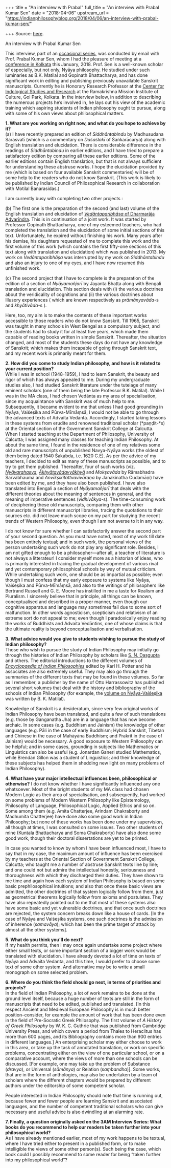 +++
title = "An interview with Prabal"
full_title = "An interview with Prabal Kumar Sen"
date = "2018-04-06"
upstream_url = "https://indianphilosophyblog.org/2018/04/06/an-interview-with-prabal-kumar-sen/"

+++
Source: [here](https://indianphilosophyblog.org/2018/04/06/an-interview-with-prabal-kumar-sen/).

An interview with Prabal Kumar Sen

This interview, part of an [occasional
series](http://indianphilosophyblog.org/category/interview/), was
conducted by email with Prof. Prabal Kumar Sen, whom I had the pleasure
of meeting at a [conference in
Kolkata](http://indianphilosophyblog.org/2017/12/26/international-seminar-at-the-ramakrishna-mission-institute-kolkata/)
this January, 2018. Prof. Sen is a well-known scholar of especially, but
not only, Nyāya philosophy. He studied under such luminaries as B.K.
Matilal and Gopinath Bhattacharya, and has done significant work in
editing and publishing previously unavailable Sanskrit manuscripts.
Currently he is Honorary Research Professor at the [Center for
Indological Studies and
Research](http://sriramakrishna.org/centre-for-indological-studies-and-research)
at the Ramakrishna Mission Institute of Culture, Gol Park, Kolkata. In
the interview below, in addition to describing the numerous projects
he’s involved in, he lays out his view of the academic training which
aspiring students of Indian philosophy ought to pursue, along with some
of his own views about philosophical matters.

**1. What are you working on right now, and what do you hope to achieve
by it?**  
(a) I have recently prepared an edition of *Siddhāntabindu* by
Madhusudana Sarasvatī (which is a commentary on *Daśaślokī* of
Śaṅkarācarya) along with English translation and elucidation. There is
considerable difference in the readings of *Siddhāntabindu* in earlier
editions, and I have tried to prepare a satisfactory edition by
comparing all these earlier editions. Some of the earlier editions
contain English translation, but that is not always sufficient for
understanding these abstruse works. I hope the elucidation provided by
me (which is based on four available Sanskrit commentaries) will be of
some help to the readers who do not know Sanskrit. (This work is likely
to be published by Indian Council of Philosophical Research in
collaboration with Motilal Banarasidas.)

I am currently busy with completing two other projects :

\(b\) The first one is the preparation of the second (and last) volume
of the English translation and elucidation of [*Vedāntaparibhāṣa* of
Dharmarāja
Advarīndra](https://books.google.com.sg/books/about/Ved%C4%81ntaparibh%C4%81%E1%B9%A3a_of_Dharmar%C4%81ja_Adhv.html?id=TJmIoAEACAAJ&redir_esc=y).
This is in continuation of a joint work. It was started by Professor
Gopinath Bhattacharya, one of my esteemed teachers, who had completed
the translation and the elucidation of some initial sections of this
text. Unfortunately, he expired without finishing his work. Many years
after his demise, his daughters requested of me to complete this work
and the first volume of this work (which contains the first fifty-one
sections of this text along with translation and elucidation) which was
published in 2013. My work on *Vedāntaparibhāṣa* was interrupted by my
work on *Siddhāntabindu* and also an injury to one of my eyes, and I
have now resumed this unfinished work.

\(c\) The second project that I have to complete is the preparation of
the edition of a section of *Nyāyamañjarī* by Jayanta Bhaṭṭa along with
Bengali translation and elucidation. This section deals with (i) the
various doctrines about the veridicality of cognitions and (ii) the
various doctrines about Illusory experiences ( which are known
respectively as *prāmānyavāda*-s and *khyātivāda*-s ).

Here, too, my aim is to make the contents of these important works
accessible to those readers who do not know Sanskrit. Till 1965,
Sanskrit was taught in many schools in West Bengal as a compulsory
subject, and the students had to study it for at least five years, which
made them capable of reading books written in simple Sanskrit.
Thereafter, the situation changed, and most of the students these days
do not have any knowledge of Sanskrit; which makes them incapable of
going through Sanskrit text, and my recent work is primarily meant for
them.

**2. How did you come to study Indian philosophy, and how is it related
to your current position?**  
While I was in school (1948-1959), I had to learn Sanskrit, the beauty
and rigor of which has always appealed to me. During my undergraduate
studies also, I had studied Sanskrit literature under the tutelage of
many eminent scholars (one of them being the late Professor B.K.
Matilal). While I was in the MA class, I had chosen Vedānta as my area
of specialisation, since my acquaintance with Sanskrit was of much help
to me. Subsequently, it became evident to me that unless I had good
grounding in Nyāya, Vaiśeṣika and Pūrva-Mīmāṃsā, I would not be able to
go through the advanced texts of Advaita Vedānta. Accordingly, I started
taking lessons in these systems from erudite and renowned traditional
scholar (*paṇḍit-*s) at the Oriental section of the Government Sanskrit
College at Calcutta. When I started teaching at the Department of
Philosophy, University of Calcutta; I was assigned many classes for
teaching Indian Philosophy. At about the same time, I found in the
residence of one of my relatives some old and rare manuscripts of
unpublished Navya-Nyāya works (the oldest of them being dated 1540
Śakabda, i.e. 1620 C.E). As per the advice of my teachers, I decided to
edit as many of these manuscripts as possible, and to try to get them
published. Thereafter, four of such works (viz.
[*Nyāyarahasya*](https://books.google.com.sg/books?id=GWjuAAAAIAAJ),
[*Ākhyātavādavyākhyā*](http://www.worldcat.org/title/akhyatavada-of-raghunatha-siromani-with-akhyatavadavyakhya-of-ramabhadra-sarvabhauma/oclc/10230730)
and *Mokṣavāda* by Rāmabhadra Sarvabhauma and *Anvīkṣikitattvavivāraṇa*
by Janakinatha Cudamāṇi) have been edited by me, and they have also been
published. I have also translated into Bengali a section of
*Nyāyamañjarī* that deals with the different theories about the meaning
of sentences in general, and the meaning of imperative sentences
(*vidhivākya*-s). The time-consuming work of deciphering these old
manuscripts, comparing them with other manuscripts in different
manuscript libraries, tracing the quotations to their sources etc. did
not leave much scope on my part for studying the recent trends of
Western Philosophy, even though I am not averse to it in any way.

I do not know for sure whether I can satisfactorily answer the second
part of your second question. As you must have noted, most of my work
till date has been entirely textual; and in such work, the personal
views of the person undertaking such work do not play any significant
role. Besides, I am not gifted enough to be a philosopher—after all, a
teacher of literature is not always a litterateur! I consider myself
more as a historian of ideas, who is primarily interested in tracing the
gradual development of various rival and yet contemporary philosophical
schools by way of mutual criticism. While undertaking such work, one
should be as impartial as possible; even though I must confess that my
early exposure to systems like Nyāya, Vaiśeṣika and Pūrva-Mīmāṃsā, and
also to the writings of philosophers like Bertrand Russell and G. E.
Moore has instilled in me a taste for Realism and Pluralism. I sincerely
believe that in principle, all things can be known, conceptualised and
described in a proper manner, even though our cognitive apparatus and
language may sometimes fail due to some sort of malfunction. In other
words agnosticism, scepticism and relativism of an extreme sort do not
appeal to me; even though I paradoxically enjoy reading the works of
Buddhists and Advaita Vedāntins, one of whose claims is that the
ultimate reality is beyond conceptualisation and verbalisation.

**3. What advice would you give to students wishing to pursue the study
of Indian philosophy?**  
Those who wish to pursue the study of Indian Philosophy may initially go
through the histories of Indian Philosophy by scholars like [S. N.
Dasgupta](https://books.google.com.sg/books/about/A_History_of_Indian_Philosophy.html?id=PoaMFmS1_lEC&redir_esc=y)
and others. The editorial introductions to the different volumes of
*[Encyclopaedia of Indian
Philosophies](https://www.mlbd.com/showbook.aspx?cat=155&id=523)* edited
by Karl H. Potter and his associates are also extremely useful. They may
also go through the summaries of the different texts that may be found
in these volumes. So far as I remember, a publisher by the name of Otto
Harrassowitz has published several short volumes that deal with the
history and bibliography of the schools of Indian Philosophy (for
example, the [volume on
Nyāya-Vaiśeṣika](https://books.google.com.sg/books?id=JyJ--9uUtx0C) was
written by B. K. Matilal).

Knowledge of Sanskrit is a desideratum, since very few original works of
Indian Philosophy have been translated, and quite a few of such
translations (e.g. those by Ganganatha Jha) are in a language that has
now become archaic. In some cases (e.g. Buddhism and Jainism) the
knowledge of other languages (e.g. Pāli in the case of early Buddhism;
Hybrid Sanskrit, Tibetan and Chinese in the case of Mahāyāna Buddhism;
and Prakrit in the case of Jainism) would be necessary. A good exposure
to Western Philosophy can be helpful; and in some cases, grounding in
subjects like Mathematics or Linguistics can also be useful (e.g.
Jonardan Ganeri studied Mathematics, while Brendan Gillon was a student
of Linguistics; and their knowledge of these subjects has helped them in
shedding new light on many problems of Indian Philosophy).

**4. What have your major intellectual influences been, philosophical or
otherwise?** I do not know whether I have significantly influenced any
one whatsoever. Most of the bright students of my MA class had chosen
Modern Logic as their area of specialisation, and subsequently, had
worked on some problems of Modern Western Philosophy like Epistemology,
Philosophy of Language, Philosophical Logic, Applied Ethics and so on.
Some among them (e.g. Amita Chatterjee, Arindam Chakraborty and
Madhumita Chatterjee) have done also some good work in Indian
Philosophy; but none of these works has been done under my supervision,
all though at times, I was consulted on some issues. Two other students
of mine (Kuntala Bhattacharya and Soma Chakraborty) have also done some
good work, though their doctoral dissertations are yet to be printed.

In case you wanted to know by whom I have been influenced most, I have
to say that in my case, the maximum amount of influence has been
exercised by my teachers at the Oriental Section of Government Sanskrit
College, Calcutta; who taught me a number of abstruse Sanskrit texts
line by line; and one could not but admire the intellectual honestly,
seriousness and thoroughness with which they discharged their duties.
They have shown to me time and again how each system of Indian
Philosophy is based on some basic prephilosophical intuitions; and also
that once these basic views are admitted, the other doctrines of that
system logically follow from them, just as geometrical theorems
logically follow from axioms and postulates. They have also repeatedly
pointed out to me that most of these systems also have some basic and
yet vulnerable doctrines, and that once such doctrines are rejected, the
system concern breaks down like a house of cards. \[In the case of Nyāya
and Vaiśeṣika systems, one such doctrines is the admission of inherence
(*samavāya*); which has been the prime target of attack by almost all
the other systems\].

**5. What do you think you’ll do next?**  
If my health permits, then I may once again undertake some project where
either small texts, or some important section of a bigger work would be
translated with elucidation. I have already devoted a lot of time on
texts of Nyāya and Advaita Vedanta, and this time, I would prefer to
choose some text of some other system. And alternative may be to write a
small monograph on some selected problem.

**6. Where do you think the field should go next, in terms of priorities
and projects?**  
In the field of Indian Philosophy, a lot of work remains to be done at
the ground level itself, because a huge number of texts are still in the
form of manuscripts that need to be edited, published and translated.
\[In this respect Ancient and Medieval European Philosophy is in much
better position–consider, for example the amount of work that has been
done even in the field of Pre-Socratic Greek Philosophy. The first
volume of *A History of Greek Philosophy* by W. K. C. Guthrie that was
published from Cambridge University Press, and which covers a period
from Thales to Heraclitus has more than 600 pages, and its Bibliography
contains more than 900 entries in different languages.\] An enterprising
scholar may either choose to work in this area, or take up the task of
annotated translation, or work on specific problems, concentrating
either on the view of one particular school, or on a comparative
account, where the views of more than one schools can be discussed.
\[For example, one may take up the problem of Substance (*dravya*), or
Universal (*sāmānya*) or Relation (s*aṃbandha*)\]. Some works, that are
in the form of anthologies, may also be undertaken by a team of scholars
where the different chapters would be prepared by different authors
under the editorship of some competent scholar.

People interested in Indian Philosophy should note that time is running
out, because fewer and fewer people are learning Sanskrit and associated
languages, and the number of competent traditional scholars who can give
necessary and useful advice is also dwindling at an alarming rate.

**7. Finally, a question originally asked on the 3AM Interview Series:
What books do you recommend to help our readers be taken further into
your philosophical world?**  
As I have already mentioned earlier, most of my work happens to be
textual, where I have tried either to present in a published form, or to
make intelligible the views of some other person(s). Such being the
case, which book could I possibly recommend to some reader for being
“taken further into my philosophical world”?
